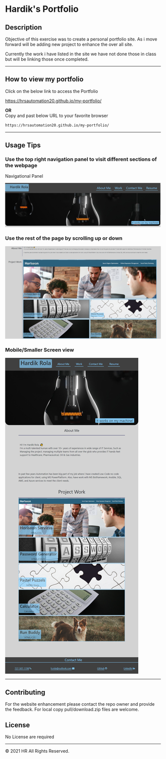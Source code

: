 # Hardik's Portfolio

## Description

Objective of this exercise was to create a personal portfolio site. As i move forward will be adding new project to enhance the over all site.

Currently the work i have listed in the site we have not done those in class but will be linking those once completed.

---

## How to view my portfolio

Click on the below link to access the Portfolio

https://hrsautomation20.github.io/my-portfolio/

<b>OR</b><br> Copy and past below URL to your favorite browser

```html
https://hrsautomation20.github.io/my-portfolio/
```

---

## Usage Tips

### Use the top right navigation panel to visit different sections of the webpage

Navigational Panel

![nav-menu](./assets/images/portfolioheader.PNG?raw=true "Navigational Menu")

### Use the rest of the page by scrolling up or down

![nav-menu](./assets/images/portfoliobody.PNG?raw-true "Body")

### Mobile/Smaller Screen view

![nav-menu](./assets/images/portfoliomobile.png?raw-true "Body")

---

## Contributing

For the website enhancement please contact the repo owner and provide the feedback. For local copy pull/download.zip files are welcome.

## License

No License are required

---

© 2021 HR All Rights Reserved.
